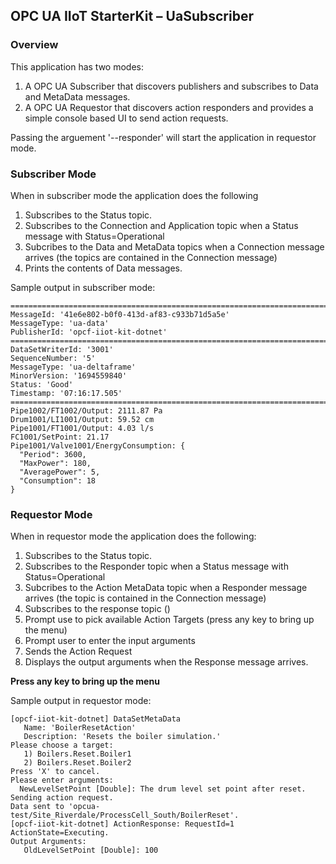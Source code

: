 ﻿## OPC UA IIoT StarterKit – UaSubscriber
### Overview

This application has two modes:

1) A OPC UA Subscriber that discovers publishers and subscribes to Data and MetaData messages. 
2) A OPC UA Requestor that discovers action responders and provides a simple console based UI to send action requests.

Passing the arguement '--responder' will start the application in requestor mode.

### Subscriber Mode
When in subscriber mode the application does the following

1) Subscribes to the Status topic.
2) Subscribes to the Connection and Application topic when a Status message with Status=Operational
3) Subcribes to the Data and MetaData topics when a Connection message arrives (the topics are contained in the Connection message)
4) Prints the contents of Data messages.

Sample output in subscriber mode:
```
================================================================================
MessageId: '41e6e802-b0f0-413d-af83-c933b71d5a5e'
MessageType: 'ua-data'
PublisherId: 'opcf-iiot-kit-dotnet'
================================================================================
DataSetWriterId: '3001'
SequenceNumber: '5'
MessageType: 'ua-deltaframe'
MinorVersion: '1694559840'
Status: 'Good'
Timestamp: '07:16:17.505'
================================================================================
Pipe1002/FT1002/Output: 2111.87 Pa
Drum1001/LI1001/Output: 59.52 cm
Pipe1001/FT1001/Output: 4.03 l/s
FC1001/SetPoint: 21.17
Pipe1001/Valve1001/EnergyConsumption: {
  "Period": 3600,
  "MaxPower": 180,
  "AveragePower": 5,
  "Consumption": 18
}
```

### Requestor Mode
When in requestor mode the application does the following:

1) Subscribes to the Status topic.
2) Subscribes to the Responder topic when a Status message with Status=Operational
3) Subcribes to the Action MetaData topic when a Responder message arrives (the topic is contained in the Connection message)
4) Subscribes to the response topic ()
4) Prompt use to pick available Action Targets (press any key to bring up the menu)
5) Prompt user to enter the input arguments
6) Sends the Action Request
7) Displays the output arguments when the Response message arrives.

**Press any key to bring up the menu**

Sample output in requestor mode:
```
[opcf-iiot-kit-dotnet] DataSetMetaData
   Name: 'BoilerResetAction'
   Description: 'Resets the boiler simulation.'
Please choose a target:
   1) Boilers.Reset.Boiler1
   2) Boilers.Reset.Boiler2
Press 'X' to cancel.
Please enter arguments:
  NewLevelSetPoint [Double]: The drum level set point after reset.
Sending action request.
Data sent to 'opcua-test/Site_Riverdale/ProcessCell_South/BoilerReset'.
[opcf-iiot-kit-dotnet] ActionResponse: RequestId=1 ActionState=Executing.
Output Arguments:
   OldLevelSetPoint [Double]: 100
```

